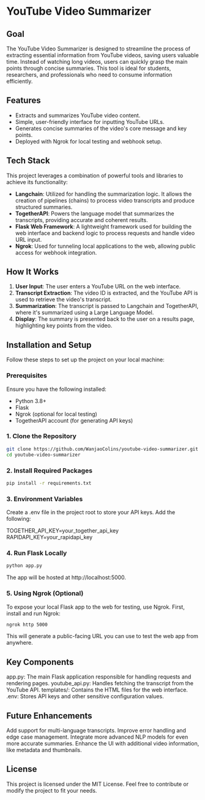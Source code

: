 # YouTube Video Summarizer

## Goal
The YouTube Video Summarizer is designed to streamline the process of extracting essential information from YouTube videos, saving users valuable time. Instead of watching long videos, users can quickly grasp the main points through concise summaries. This tool is ideal for students, researchers, and professionals who need to consume information efficiently.

## Features
- Extracts and summarizes YouTube video content.
- Simple, user-friendly interface for inputting YouTube URLs.
- Generates concise summaries of the video's core message and key points.
- Deployed with Ngrok for local testing and webhook setup.

## Tech Stack
This project leverages a combination of powerful tools and libraries to achieve its functionality:

- **Langchain**: Utilized for handling the summarization logic. It allows the creation of pipelines (chains) to process video transcripts and produce structured summaries.
- **TogetherAPI**: Powers the language model that summarizes the transcripts, providing accurate and coherent results.
- **Flask Web Framework**: A lightweight framework used for building the web interface and backend logic to process requests and handle video URL input.
- **Ngrok**: Used for tunneling local applications to the web, allowing public access for webhook integration.

## How It Works
1. **User Input**: The user enters a YouTube URL on the web interface.
2. **Transcript Extraction**: The video ID is extracted, and the YouTube API is used to retrieve the video's transcript.
3. **Summarization**: The transcript is passed to Langchain and TogetherAPI, where it's summarized using a Large Language Model.
4. **Display**: The summary is presented back to the user on a results page, highlighting key points from the video.

## Installation and Setup
Follow these steps to set up the project on your local machine:

### Prerequisites
Ensure you have the following installed:
- Python 3.8+
- Flask
- Ngrok (optional for local testing)
- TogetherAPI account (for generating API keys)

### 1. Clone the Repository
```bash
git clone https://github.com/WanjaoColins/youtube-video-summarizer.git
cd youtube-video-summarizer
```

### 2. Install Required Packages
```bash
pip install -r requirements.txt
```

### 3. Environment Variables
Create a .env file in the project root to store your API keys. Add the following:

TOGETHER_API_KEY=your_together_api_key
RAPIDAPI_KEY=your_rapidapi_key

### 4. Run Flask Locally
```bash
python app.py
```

The app will be hosted at http://localhost:5000.

### 5. Using Ngrok (Optional)
To expose your local Flask app to the web for testing, use Ngrok. First, install and run Ngrok:

```bash
ngrok http 5000
```

This will generate a public-facing URL you can use to test the web app from anywhere.

## Key Components
app.py: The main Flask application responsible for handling requests and rendering pages.
youtube_api.py: Handles fetching the transcript from the YouTube API.
templates/: Contains the HTML files for the web interface.
.env: Stores API keys and other sensitive configuration values.

## Future Enhancements
Add support for multi-language transcripts.
Improve error handling and edge case management.
Integrate more advanced NLP models for even more accurate summaries.
Enhance the UI with additional video information, like metadata and thumbnails.

## License
This project is licensed under the MIT License. Feel free to contribute or modify the project to fit your needs.
